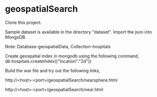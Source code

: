 # geospatialSearch

Clone this project.

Sample dataset is available in the directory "dataset". Import the json into MongoDB.

Note: Database-geospatialData, Collection-hospitals

Create geospatial index in mongodb using the following command, db.hospitals.createIndex({"location":"2d"})

Build the war file and try out the following links,

  http://\<host\>:\<port\>/geospatialSearch/nearsphere.html

  http://\<host\>:\<port\>/geospatialSearch/near.html
